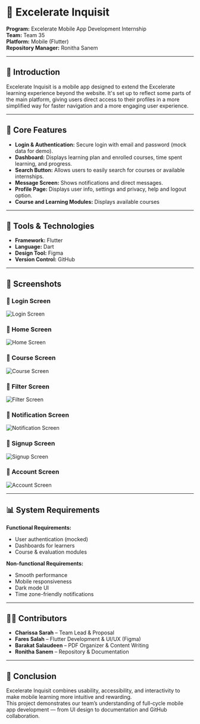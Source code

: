# 📱 Excelerate Inquisit    

**Program:** Excelerate Mobile App Development Internship  
**Team:** Team 35  
**Platform:** Mobile (Flutter)  
**Repository Manager:** Ronitha Sanem  

---    

## 🚀 Introduction    
Excelerate Inquisit is a mobile app designed to extend the Excelerate learning experience beyond the website. It's set up to reflect some parts of the main platform, giving users direct access to their profiles in a more simplified way for faster navigation and a more engaging user experience.  

---    

## 🧩 Core Features    
- **Login & Authentication:** Secure login with email and password (mock data for demo).  
- **Dashboard:** Displays learning plan and enrolled courses, time spent learning, and progress.  
- **Search Button:** Allows users to easily search for courses or available internships.  
- **Message Screen:** Shows notifications and direct messages.  
- **Profile Page:** Displays user info, settings and privacy, help and logout option.
- **Course and Learning Modules:** Displays available courses

---    

## 🧰 Tools & Technologies    
- **Framework:** Flutter  
- **Language:** Dart  
- **Design Tool:** Figma  
- **Version Control:** GitHub  

---    

## 📸 Screenshots

### 🔹 Login Screen  
![Login Screen](screenshots/login_screen.png)

### 🔹 Home Screen  
![Home Screen](screenshots/home_screen.png)

### 🔹 Course Screen  
![Course Screen](screenshots/course_screen.png)

### 🔹 Filter Screen  
![Filter Screen](screenshots/filter_screen.png)

### 🔹 Notification Screen  
![Notification Screen](screenshots/notification_screen.png)

### 🔹 Signup Screen  
![Signup Screen](screenshots/signup_screen.png)

### 🔹 Account Screen  
![Account Screen](screenshots/account_screen.png)

---   


## 📊 System Requirements    
**Functional Requirements:**    
- User authentication (mocked)  
- Dashboards for learners  
- Course & evaluation modules  

**Non-functional Requirements:**    
- Smooth performance  
- Mobile responsiveness  
- Dark mode UI  
- Time zone-friendly notifications  

---    

## 👩‍💻 Contributors    
- **Charissa Sarah** – Team Lead & Proposal  
- **Fares Salah** – Flutter Development & UI/UX (Figma)  
- **Barakat Salaudeen** – PDF Organizer & Content Writing  
- **Ronitha Sanem** – Repository & Documentation  

---    

## 🏁 Conclusion    
Excelerate Inquisit combines usability, accessibility, and interactivity to make mobile learning more intuitive and rewarding.  
This project demonstrates our team’s understanding of full-cycle mobile app development — from UI design to documentation and GitHub collaboration.  
